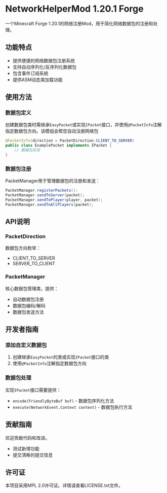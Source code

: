 # NetworkHelperMod 1.20.1 Forge

一个Minecraft Forge 1.20.1的网络注册Mod，用于简化网络数据包的注册和处理。

## 功能特点

- 提供便捷的网络数据包注册系统
- 支持自动序列化/反序列化数据包
- 包含事件订阅系统
- 提供ASM动态类加载功能

## 使用方法

### 数据包定义

创建数据包类时需继承`EasyPacket`或实现`IPacket`接口，并使用`@PacketInfo`注解指定数据包方向。该模组会帮您自动注册网络包

```java
@PacketInfo(direction = PacketDirection.CLIENT_TO_SERVER)
public class ExamplePacket implements IPacket {
    // 数据包实现
}
```

### 数据包注册

PacketManager用于管理数据包的注册和发送：

```java
PacketManager.registerPackets();
PacketManager.sendToServer(packet);
PacketManager.sendToPlayer(player, packet);
PacketManager.sendToAllPlayers(packet);
```

## API说明

### PacketDirection
数据包方向枚举：
- CLIENT_TO_SERVER
- SERVER_TO_CLIENT

### PacketManager
核心数据包管理类，提供：
- 自动数据包注册
- 数据包编码/解码
- 数据包发送方法

## 开发者指南

### 添加自定义数据包
1. 创建继承`EasyPacket`的类或实现`IPacket`接口的类
2. 使用`@PacketInfo`注解指定数据包方向

### 数据包处理
实现`IPacket`接口需要提供：
- `encode(FriendlyByteBuf buf)` - 数据包序列化方法
- `execute(NetworkEvent.Context context)` - 数据包执行方法

## 贡献指南
欢迎贡献代码和改进。
- 测试新增功能
- 提交清晰的提交信息

## 许可证
本项目采用MPL 2.0许可证。详情请查看LICENSE.txt文件。